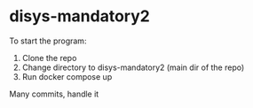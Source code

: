 # disys-mandatory2

To start the program: 
1. Clone the repo 
2. Change directory to disys-mandatory2 (main dir of the repo)  
3. Run docker compose up

Many commits, handle it
